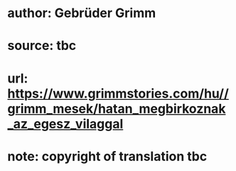 # author: Gebrüder Grimm
# source: tbc
# url: https://www.grimmstories.com/hu//grimm_mesek/hatan_megbirkoznak_az_egesz_vilaggal
# note: copyright of translation tbc


